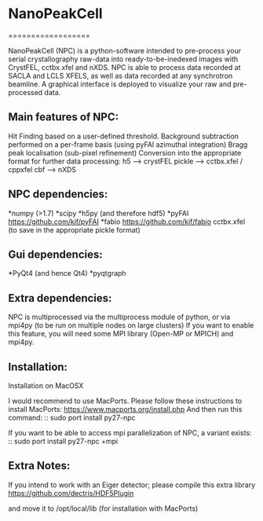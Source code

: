 # NanoPeakCell
==================

NanoPeakCell (NPC) is a python-software intended to pre-process your serial crystallography raw-data into ready-to-be-inedexed images with CrystFEL, cctbx.xfel and nXDS.
NPC is able to process data recorded at SACLA and LCLS XFELS, as well as data recorded at any synchrotron beamline.
A graphical interface is deployed to visualize your raw and pre-processed data.

Main features of NPC:
---------------------
Hit Finding based on a user-defined threshold.
Background subtraction performed on a per-frame basis (using pyFAI azimuthal integration)
Bragg peak localisation (sub-pixel refinement)
Conversion into the appropriate format for further data processing:
h5 --> crystFEL
pickle --> cctbx.xfel / cppxfel
cbf --> nXDS  

NPC dependencies:
-----------------
*numpy (>1.7)
*scipy
*h5py (and therefore hdf5)
*pyFAI  https://github.com/kif/pyFAI
*fabio  https://github.com/kif/fabio
cctbx.xfel (to save in the appropriate pickle format)

Gui dependencies:
-----------------
*PyQt4 (and hence Qt4)
*pyqtgraph


Extra dependencies:
-------------------
NPC is multiprocessed via the multiprocess module of python, or via mpi4py (to be run on multiple nodes on large clusters)
If you want to enable this feature, you will need some MPI library (Open-MP or MPICH) and mpi4py.

Installation:
-------------

Installation on MacOSX

I would recommend to use MacPorts. Please follow these instructions to install MacPorts: https://www.macports.org/install.php
And then run this command:
::
sudo port install py27-npc

If you want to be able to access mpi parallelization of NPC, a variant exists:
::
sudo port install py27-npc +mpi



Extra Notes:
-------------
If you intend to work with an Eiger detector; please compile this extra library 
https://github.com/dectris/HDF5Plugin

and move it to /opt/local/lib (for installation with MacPorts)



